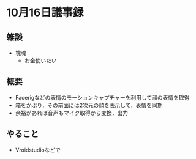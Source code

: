 # 10月16日議事録

## 雑談

- 塊魂
  - お金使いたい



## 概要

- Facerigなどの表情のモーションキャプチャーを利用して顔の表情を取得
- 箱をかぶり，その前面には2次元の顔を表示して，表情を同期
- 余裕があれば音声もマイク取得から変換，出力

## やること

- Vroidstudioなどで